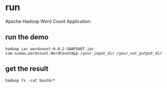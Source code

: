 # run
Apache Hadoop Word Count Application.

## run the demo
```  
hadoop jar wordcount-0.0.2-SNAPSHOT.jar com.sunwu.wordcount.WordCountApp /your_input_dir /your_out_putput_dir
```

## get the result
``` 
hadoop fs -cat bout6/*
```
